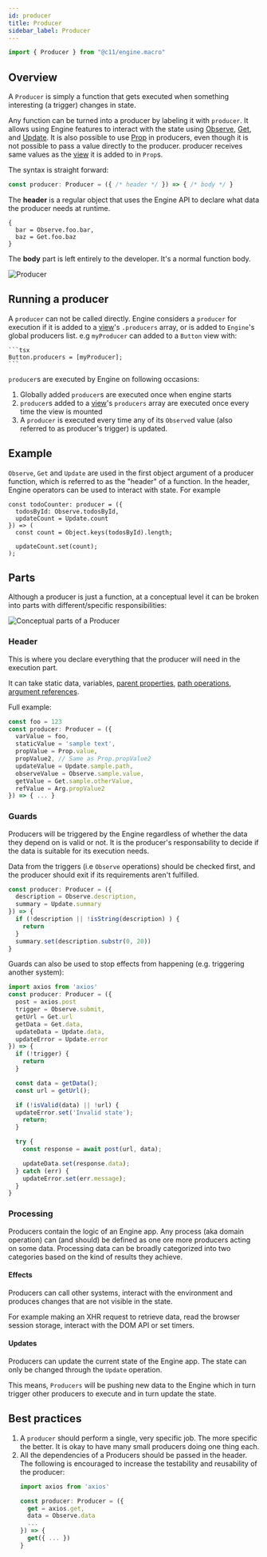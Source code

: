 ```yaml
---
id: producer
title: Producer
sidebar_label: Producer
---
```


```ts
import { Producer } from "@c11/engine.macro"
```

## Overview

A `Producer` is simply a function that gets executed when something interesting
(a trigger) changes in state.

Any function can be turned into a producer by labeling it with `producer`. It
allows using Engine features to interact with the state using
[Observe](/docs/api/observe), [Get](/docs/api/get), and
[Update](/docs/api/update). It is also possible to use [Prop](/docs/api/prop) in
producers, even though it is not possible to pass a value directly to the
producer. producer receives same values as the [view](/docs/api/view) it is
added to in `Prop`s.


The syntax is straight forward:
```ts
const producer: Producer = ({ /* header */ }) => { /* body */ }
```

The **header** is a regular object that uses the Engine API to declare what data
the producer needs at runtime.

```
{
  bar = Observe.foo.bar,
  baz = Get.foo.baz
}
```

The **body** part is left entirely to the developer. It's a normal function
body.

<img src='/static/img/producer.jpg' alt='Producer' />

## Running a producer

A `producer` can not be called directly. Engine considers a `producer` for
execution if it is added to a [view](/docs/api/view)'s `.producers` array, or is
added to `Engine`'s global producers list. e.g `myProducer` can added to a
`Button` view with:

    ```tsx
    Button.producers = [myProducer];
    ```

`producer`s are executed by Engine on following occasions:

  1. Globally added `producer`s are executed once when engine starts
  2. `producer`s added to a [view](/docs/api/view)'s `producers` array are
     executed once every time the view is mounted
  3. A `producer` is executed every time any of its `Observe`d value (also
     referred to as producer's trigger) is updated.

## Example

`Observe`, `Get` and `Update` are used in the first object argument of a
producer function, which is referred to as the "header" of a function. In the
header, Engine operators can be used to interact with state. For example

```tsx
const todoCounter: producer = ({
  todosById: Observe.todosById,
  updateCount = Update.count
}) => (
  const count = Object.keys(todosById).length;

  updateCount.set(count);
);
```


## Parts

Although a producer is just a function, at a conceptual level it can be broken
into parts with different/specific responsibilities:

<img src='/static/img/producer-parts.png' alt='Conceptual parts of a Producer' />

### Header

This is where you declare everything that the producer will need in the
execution part.

It can take static data, variables, [parent
properties](/docs/api/prop), [path operations](/docs/api/path), [argument
references](/docs/api/arg).

Full example:

```ts
const foo = 123
const producer: Producer = ({
  varValue = foo,
  staticValue = 'sample text',
  propValue = Prop.value,
  propValue2, // Same as Prop.propValue2
  updateValue = Update.sample.path,
  observeValue = Observe.sample.value,
  getValue = Get.sample.otherValue,
  refValue = Arg.propValue2
}) => { ... }
```

### Guards

Producers will be triggered by the Engine regardless of whether the data they
depend on is valid or not. It is the producer's responsability to decide if the
data is suitable for its execution needs.

Data from the triggers (i.e `Observe` operations) should be checked first, and
the producer should exit if its requirements aren't fulfilled.

```ts
const producer: Producer = ({
  description = Observe.description,
  summary = Update.summary
}) => {
  if (!description || !isString(description) ) {
    return
  }
  summary.set(description.substr(0, 20))
}
```

Guards can also be used to stop effects from happening (e.g. triggering another system):
```ts
import axios from 'axios'
const producer: Producer = ({
  post = axios.post
  trigger = Observe.submit,
  getUrl = Get.url
  getData = Get.data,
  updateData = Update.data,
  updateError = Update.error
}) => {
  if (!trigger) {
    return
  }

  const data = getData();
  const url = getUrl();

  if (!isValid(data) || !url) {
  updateError.set('Invalid state');
    return;
  }

  try {
    const response = await post(url, data);

    updateData.set(response.data);
  } catch (err) {
    updateError.set(err.message);
  }
}
```

### Processing

Producers contain the logic of an Engine app. Any process (aka domain operation)
can (and should) be defined as one ore more producers acting on some data.
Processing data can be broadly categorized into two categories based on the kind
of results they achieve.

#### Effects

Producers can call other systems, interact with the environment and produces
changes that are not visible in the state.

For example making an XHR request to retrieve data, read the browser session
storage, interact with the DOM API or set timers.

#### Updates

Producers can update the current state of the Engine app. The state can only be
changed through the `Update` operation.

This means, `Producers` will be pushing new data to the Engine which in turn
trigger other producers to execute and in turn update the state.


## Best practices

1. A `producer` should perform a single, very specific job. The more specific
   the better. It is okay to have many small producers doing one thing each.
2. All the dependencies of a Producers should be passed in the header.
   The following is encouraged to increase the testability and reusability of the producer:
   ```ts
   import axios from 'axios'

   const producer: Producer = ({
     get = axios.get,
     data = Observe.data
     ...
   }) => {
     get({ ... })
   }
   ```
